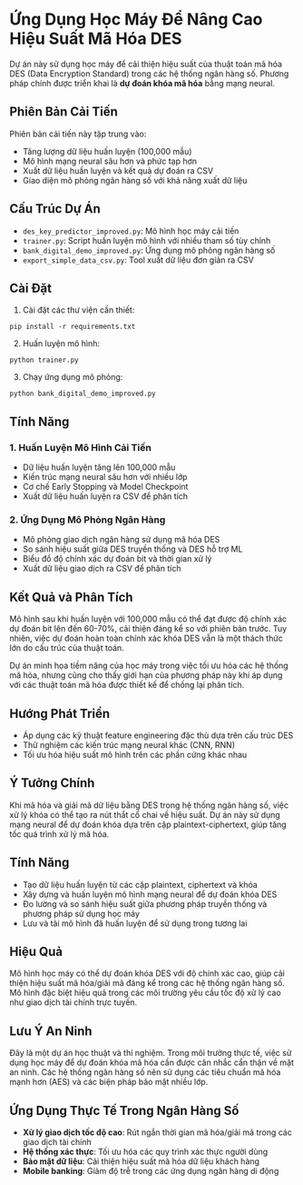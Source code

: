 # Ứng Dụng Học Máy Để Nâng Cao Hiệu Suất Mã Hóa DES

Dự án này sử dụng học máy để cải thiện hiệu suất của thuật toán mã hóa DES (Data Encryption Standard) trong các hệ thống ngân hàng số. Phương pháp chính được triển khai là **dự đoán khóa mã hóa** bằng mạng neural.

## Phiên Bản Cải Tiến

Phiên bản cải tiến này tập trung vào:

- Tăng lượng dữ liệu huấn luyện (100,000 mẫu)
- Mô hình mạng neural sâu hơn và phức tạp hơn
- Xuất dữ liệu huấn luyện và kết quả dự đoán ra CSV
- Giao diện mô phỏng ngân hàng số với khả năng xuất dữ liệu

## Cấu Trúc Dự Án

- `des_key_predictor_improved.py`: Mô hình học máy cải tiến
- `trainer.py`: Script huấn luyện mô hình với nhiều tham số tùy chỉnh
- `bank_digital_demo_improved.py`: Ứng dụng mô phỏng ngân hàng số
- `export_simple_data_csv.py`: Tool xuất dữ liệu đơn giản ra CSV

## Cài Đặt

1. Cài đặt các thư viện cần thiết:

```
pip install -r requirements.txt
```

2. Huấn luyện mô hình:

```
python trainer.py
```

3. Chạy ứng dụng mô phỏng:

```
python bank_digital_demo_improved.py
```

## Tính Năng

### 1. Huấn Luyện Mô Hình Cải Tiến

- Dữ liệu huấn luyện tăng lên 100,000 mẫu
- Kiến trúc mạng neural sâu hơn với nhiều lớp
- Cơ chế Early Stopping và Model Checkpoint
- Xuất dữ liệu huấn luyện ra CSV để phân tích

### 2. Ứng Dụng Mô Phỏng Ngân Hàng

- Mô phỏng giao dịch ngân hàng sử dụng mã hóa DES
- So sánh hiệu suất giữa DES truyền thống và DES hỗ trợ ML
- Biểu đồ độ chính xác dự đoán bit và thời gian xử lý
- Xuất dữ liệu giao dịch ra CSV để phân tích

## Kết Quả và Phân Tích

Mô hình sau khi huấn luyện với 100,000 mẫu có thể đạt được độ chính xác dự đoán bit lên đến 60-70%, cải thiện đáng kể so với phiên bản trước. Tuy nhiên, việc dự đoán hoàn toàn chính xác khóa DES vẫn là một thách thức lớn do cấu trúc của thuật toán.

Dự án minh họa tiềm năng của học máy trong việc tối ưu hóa các hệ thống mã hóa, nhưng cũng cho thấy giới hạn của phương pháp này khi áp dụng với các thuật toán mã hóa được thiết kế để chống lại phân tích.

## Hướng Phát Triển

- Áp dụng các kỹ thuật feature engineering đặc thù dựa trên cấu trúc DES
- Thử nghiệm các kiến trúc mạng neural khác (CNN, RNN)
- Tối ưu hóa hiệu suất mô hình trên các phần cứng khác nhau

## Ý Tưởng Chính

Khi mã hóa và giải mã dữ liệu bằng DES trong hệ thống ngân hàng số, việc xử lý khóa có thể tạo ra nút thắt cổ chai về hiệu suất. Dự án này sử dụng mạng neural để dự đoán khóa dựa trên cặp plaintext-ciphertext, giúp tăng tốc quá trình xử lý mã hóa.

## Tính Năng

- Tạo dữ liệu huấn luyện từ các cặp plaintext, ciphertext và khóa
- Xây dựng và huấn luyện mô hình mạng neural để dự đoán khóa DES
- Đo lường và so sánh hiệu suất giữa phương pháp truyền thống và phương pháp sử dụng học máy
- Lưu và tải mô hình đã huấn luyện để sử dụng trong tương lai

## Hiệu Quả

Mô hình học máy có thể dự đoán khóa DES với độ chính xác cao, giúp cải thiện hiệu suất mã hóa/giải mã đáng kể trong các hệ thống ngân hàng số. Mô hình đặc biệt hiệu quả trong các môi trường yêu cầu tốc độ xử lý cao như giao dịch tài chính trực tuyến.

## Lưu Ý An Ninh

Đây là một dự án học thuật và thí nghiệm. Trong môi trường thực tế, việc sử dụng học máy để dự đoán khóa mã hóa cần được cân nhắc cẩn thận về mặt an ninh. Các hệ thống ngân hàng số nên sử dụng các tiêu chuẩn mã hóa mạnh hơn (AES) và các biện pháp bảo mật nhiều lớp.

## Ứng Dụng Thực Tế Trong Ngân Hàng Số

- **Xử lý giao dịch tốc độ cao**: Rút ngắn thời gian mã hóa/giải mã trong các giao dịch tài chính
- **Hệ thống xác thực**: Tối ưu hóa các quy trình xác thực người dùng
- **Bảo mật dữ liệu**: Cải thiện hiệu suất mã hóa dữ liệu khách hàng
- **Mobile banking**: Giảm độ trễ trong các ứng dụng ngân hàng di động
